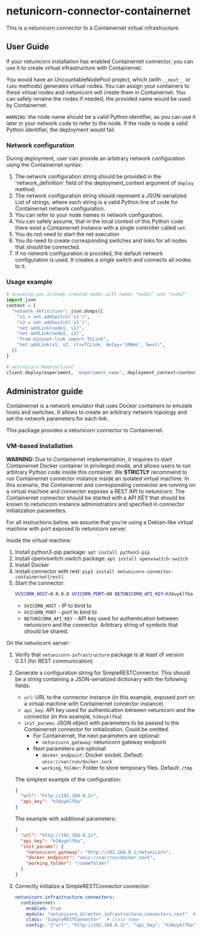 # netunicorn-connector-containernet
This is a netunicorn connector to a Containernet virtual infrastructure.

## User Guide
If your netunicorn installation has enabled Containernet connector, you can use it to create virtual infrastructure
with Containernet. 

You would have an UncountableNodePool project, which (with `__next__` or `take` methods) generates virtual nodes.
You can assign your containers to these virtual nodes and netunicorn will create them in Containernet. You can safely
rename the nodes if needed, the provided name would be used by Containernet.

`WARNING`: the node name should be a valid Python identifier, as you can use it later in your network code to refer to the node.
If the node is node a valid Python identifier, the deployment would fail.

### Network configuration
During deployment, user can provide an arbitrary network configuration using the Containernet syntax:
1. The network configuration string should be provided in the 'network_definition' field of the deployment_context argument of `deploy` method.
2. The network configuration string should represent a JSON-serialized List of strings, where each string is a valid Python line of code for Containernet network configuration.
3. You can refer to your node names in network configuration.
4. You can safely assume, that in the local context of this Python code there exist a Containernet instance with a single controller called `net`.
5. You do not need to start the net execution
6. You do need to create corresponding switches and links for all nodes that should be connected. 
7. If no network configuration is provided, the default network configuration is used. It creates a single switch and connects all nodes to it.

### Usage example
```python
# assuming you already created nodes with names "node1" and "node2"
import json
context = {
  "network_definition": json.dumps([
    "s1 = net.addSwitch('s1')",
    "s2 = net.addSwitch('s2')",
    "net.addLink(node1, s1)",
    "net.addLink(node2, s2)",
    "from mininet.link import TCLink",
    "net.addLink(s1, s2, cls=TCLink, delay='100ms', bw=1)",
  ])
}

# netunicorn RemoteClient
client.deploy(experiment, 'experiment_name', deployment_context=context)
```

## Administrator guide
Containernet is a network emulator that uses Docker containers to emulate hosts and switches. It allows to create an arbitrary
network topology and set the network parameters for each link.

This package provides a netunicorn connector to Containernet.

### VM-based Installation

**WARNING:** Due to Containernet implementation, it requires to start Containernet Docker container in privileged mode, and 
allows users to run arbitrary Python code inside this container. We **STRICTLY** recommend to run Containernet connector instance 
inside an isolated virtual machine. In this scenario, the Containernet and corresponding connector are running on a virtual 
machine and connector exposes a REST API to netunicorn. The Containernet connector should be started with a API KEY that should be
known to netunicorn instance administrators and specified in connector initialization parameters.

For all instructions below, we assume that you're using a Debian-like virtual machine with port
exposed to netunicorn server.

Inside the virtual machine:
1. Install python3-pip package: `apt install python3-pip`
2. Install openvswitch-switch package: `apt install openvswitch-switch`
3. Install Docker
4. Install connector with rest: `pip3 install netunicorn-connector-containernet[rest]`
5. Start the connector:
    ```bash
    UVICORN_HOST=0.0.0.0 UVICORN_PORT=80 NETUNICORN_API_KEY=h34uyklfba uvicorn netunicorn.director.infrastructure.connectors.containernet.rest:app
    ```
    - `UVICORN_HOST` - IP to bind to
    - `UVICORN_PORT` - port to bind to
    - `NETUNICORN_API_KEY` - API key used for authentication between netunicorn and the connector. Arbitrary string of symbols that should be shared.

On the netunicorn server:
1. Verify that `netunicorn-infrastructure` package is at least of version 0.3.1 (for REST communication)
2. Generate a configuration string for SimpleRESTConnector. This should be a string containing a JSON-serialized dictionary with the following fields:
    - `url`: URL to the connector instance (in this example, exposed port on a virtual machine with Containernet connector instance)
    - `api_key`: API key used for authentication between netunicorn and the connector (in this example, `h34uyklfba`)
    - `init_params`: JSON object with parameters to be passed to the Containernet connector for initialization. Could be omitted.
      - For Containernet, the next parameters are optional:
        - `netunicorn_gateway`: netunicorn gateway endpoint
      - Next parameters are optional:
        - `docker_endpoint`: Docker socket. Default: `unix://var/run/docker.sock`
        - `working_folder`: Folder to store temporary files. Default: `/tmp`  

    The simplest example of the configuration:  
    ```json
    {
      "url": "http://192.168.0.3/",
      "api_key": "h34uyklfba"
    }
    ```

    The example with additional parameters:
    ```json
    {
      "url": "http://192.168.0.3/",
      "api_key": "h34uyklfba",
      "init_params": {
        "netunicorn_gateway": "http://192.168.0.2/netunicorn",
        "docker_endpoint": "unix://var/run/docker.sock",
        "working_folder": "/somefolder"
      }
    }
    ```

3. Correctly initialize a SimpleRESTConnector connector:
    ```yaml
    netunicorn.infrastructure.connectors:
      containernet:
        enabled: true
        module: "netunicorn.director.infrastructure.connectors.rest"  # where to import from
        class: "SimpleRESTConnector"  # class name
        config: '{"url": "http://192.168.0.3/", "api_key": "h34uyklfba"}'  # configuration string from the previous step
    ```

